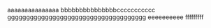 aaaaaaaaaaaaaaa
bbbbbbbbbbbbbbbccccccccccc
ggggggggggggggggggggggggggggggggggggg
eeeeeeeeee
fffffffff
